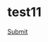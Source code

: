 # test11
<a href="javascript:name" onclick="window.name='<img/src=x onerror=alert(origin)>';">Submit</a>
